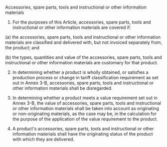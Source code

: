Accessories, spare parts, tools and instructional or other information materials


1. For the purposes of this Article, accessories, spare parts, tools and instructional or other information materials are covered if:

(a) the accessories, spare parts, tools and instructional or other information materials are classified and delivered with, but not invoiced separately from, the product; and

(b) the types, quantities and value of the accessories, spare parts, tools and instructional or other information materials are customary for that product.

2. In determining whether a product is wholly obtained, or satisfies a production process or change in tariff classification requirement as set out in Annex 3-B, accessories, spare parts, tools and instructional or other information materials shall be disregarded.

3. In determining whether a product meets a value requirement set out in Annex 3-B, the value of accessories, spare parts, tools and instructional or other information materials shall be taken into account as originating or non-originating materials, as the case may be, in the calculation for the purpose of the application of the value requirement to the product.

4. A product's accessories, spare parts, tools and instructional or other information materials shall have the originating status of the product with which they are delivered.
